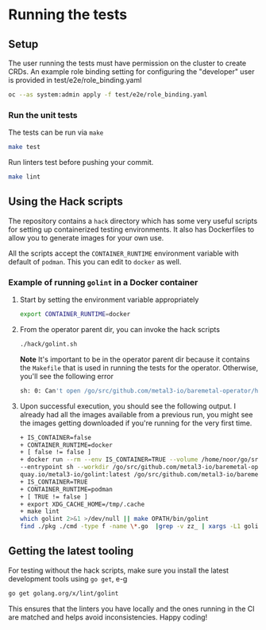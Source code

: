 # Running the tests

## Setup

The user running the tests must have permission on the cluster to
create CRDs. An example role binding setting for configuring the
"developer" user is provided in test/e2e/role_binding.yaml

```bash
oc --as system:admin apply -f test/e2e/role_binding.yaml
```

### Run the unit tests

The tests can be run via `make`

```bash
make test
```

Run linters test before pushing your commit.

```bash
make lint
```

## Using the Hack scripts

The repository contains a ``hack`` directory which has some very useful scripts
for setting up containerized testing environments. It also has Dockerfiles to
allow you to generate images for your own use.

All the scripts accept the ``CONTAINER_RUNTIME`` environment variable with default
of ``podman``. This you can edit to ``docker`` as well.

### Example of running ``golint`` in a Docker container

1. Start by setting the environment variable appropriately

    ```bash
    export CONTAINER_RUNTIME=docker
    ```

2. From the operator parent dir, you can invoke the hack scripts

    ```bash
    ./hack/golint.sh
    ```

    **Note** It's important to be in the operator parent dir because it
    contains the ``Makefile`` that is used in running the tests for the
    operator. Otherwise, you'll see the following error

    ```bash
    sh: 0: Can't open /go/src/github.com/metal3-io/baremetal-operator/hack/golint.sh
    ```

3. Upon successful execution, you should see the following output. I already
    had all the images available from a previous run, you might see the images
    getting downloaded if you're running for the very first time.

    ```bash
    + IS_CONTAINER=false
    + CONTAINER_RUNTIME=docker
    + [ false != false ]
    + docker run --rm --env IS_CONTAINER=TRUE --volume /home/noor/go/src/github.com/metal3-io/baremetal-operator:/go/src/github.com/metal3-io/baremetal-operator:ro,z\
    --entrypoint sh --workdir /go/src/github.com/metal3-io/baremetal-operator\
    quay.io/metal3-io/golint:latest /go/src/github.com/metal3-io/baremetal-operator/hack/golint.sh
    + IS_CONTAINER=TRUE
    + CONTAINER_RUNTIME=podman
    + [ TRUE != false ]
    + export XDG_CACHE_HOME=/tmp/.cache
    + make lint
    which golint 2>&1 >/dev/null || make OPATH/bin/golint
    find ./pkg ./cmd -type f -name \*.go  |grep -v zz_ | xargs -L1 golint -set_exit_status
    ```

## Getting the latest tooling

For testing without the hack scripts, make sure you install the latest
development tools using ``go get``, e-g

```bash
go get golang.org/x/lint/golint
```

This ensures that the linters you have locally and the ones running in the CI
are matched and helps avoid inconsistencies. Happy coding!
